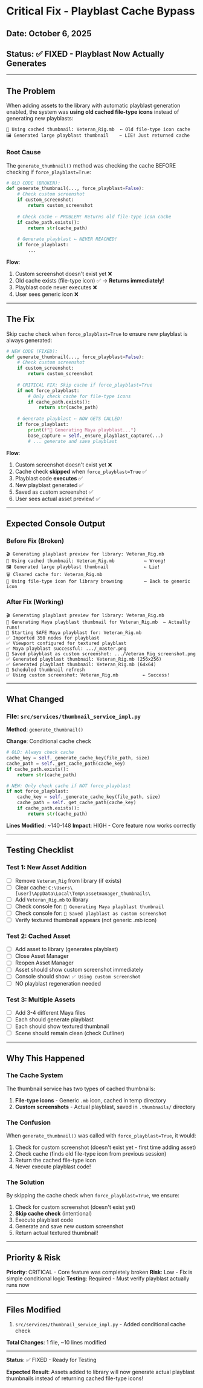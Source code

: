 # Critical Fix - Playblast Cache Bypass

## Date: October 6, 2025

## Status: ✅ FIXED - Playblast Now Actually Generates

---

## The Problem

When adding assets to the library with automatic playblast generation enabled, the system was **using old cached file-type icons** instead of generating new playblasts:

```text
📁 Using cached thumbnail: Veteran_Rig.mb  ← Old file-type icon cache
🖼️ Generated large playblast thumbnail    ← LIE! Just returned cache
```

### Root Cause

The `generate_thumbnail()` method was checking the cache BEFORE checking if `force_playblast=True`:

```python
# OLD CODE (BROKEN):
def generate_thumbnail(..., force_playblast=False):
    # Check custom screenshot
    if custom_screenshot:
        return custom_screenshot
    
    # Check cache ← PROBLEM! Returns old file-type icon cache
    if cache_path.exists():
        return str(cache_path)
    
    # Generate playblast ← NEVER REACHED!
    if force_playblast:
        ...
```

**Flow**:

1. Custom screenshot doesn't exist yet ❌
2. Old cache exists (file-type icon) ✅ → **Returns immediately!**
3. Playblast code never executes ❌
4. User sees generic icon ❌

---

## The Fix

Skip cache check when `force_playblast=True` to ensure new playblast is always generated:

```python
# NEW CODE (FIXED):
def generate_thumbnail(..., force_playblast=False):
    # Check custom screenshot
    if custom_screenshot:
        return custom_screenshot
    
    # CRITICAL FIX: Skip cache if force_playblast=True
    if not force_playblast:
        # Only check cache for file-type icons
        if cache_path.exists():
            return str(cache_path)
    
    # Generate playblast ← NOW GETS CALLED!
    if force_playblast:
        print(f"📸 Generating Maya playblast...")
        base_capture = self._ensure_playblast_capture(...)
        # ... generate and save playblast
```

**Flow**:

1. Custom screenshot doesn't exist yet ❌
2. Cache check **skipped** when `force_playblast=True` ✅
3. Playblast code **executes** ✅
4. New playblast generated ✅
5. Saved as custom screenshot ✅
6. User sees actual asset preview! ✅

---

## Expected Console Output

### Before Fix (Broken)

```text
🎬 Generating playblast preview for library: Veteran_Rig.mb
📁 Using cached thumbnail: Veteran_Rig.mb           ← Wrong!
🖼️ Generated large playblast thumbnail             ← Lie!
🗑️ Cleared cache for: Veteran_Rig.mb
📄 Using file-type icon for library browsing        ← Back to generic icon
```

### After Fix (Working)

```text
🎬 Generating playblast preview for library: Veteran_Rig.mb
📸 Generating Maya playblast thumbnail for Veteran_Rig.mb  ← Actually runs!
📸 Starting SAFE Maya playblast for: Veteran_Rig.mb
✅ Imported 350 nodes for playblast
✅ Viewport configured for textured playblast
✅ Maya playblast successful: .../_master.png
📸 Saved playblast as custom screenshot: .../Veteran_Rig_screenshot.png
✅ Generated playblast thumbnail: Veteran_Rig.mb (256x256)
✅ Generated playblast thumbnail: Veteran_Rig.mb (64x64)
🔄 Scheduled thumbnail refresh
✅ Using custom screenshot: Veteran_Rig.mb         ← Success!
```

---

## What Changed

### File: `src/services/thumbnail_service_impl.py`

**Method**: `generate_thumbnail()`

**Change**: Conditional cache check

```python
# OLD: Always check cache
cache_key = self._generate_cache_key(file_path, size)
cache_path = self._get_cache_path(cache_key)
if cache_path.exists():
    return str(cache_path)

# NEW: Only check cache if NOT force_playblast
if not force_playblast:
    cache_key = self._generate_cache_key(file_path, size)
    cache_path = self._get_cache_path(cache_key)
    if cache_path.exists():
        return str(cache_path)
```

**Lines Modified**: ~140-148
**Impact**: HIGH - Core feature now works correctly

---

## Testing Checklist

### Test 1: New Asset Addition

- [ ] Remove `Veteran_Rig` from library (if exists)
- [ ] Clear cache: `C:\Users\[user]\AppData\Local\Temp\assetmanager_thumbnails\`
- [ ] Add `Veteran_Rig.mb` to library
- [ ] Check console for: `📸 Generating Maya playblast thumbnail`
- [ ] Check console for: `📸 Saved playblast as custom screenshot`
- [ ] Verify textured thumbnail appears (not generic .mb icon)

### Test 2: Cached Asset

- [ ] Add asset to library (generates playblast)
- [ ] Close Asset Manager
- [ ] Reopen Asset Manager
- [ ] Asset should show custom screenshot immediately
- [ ] Console should show: `✅ Using custom screenshot`
- [ ] NO playblast regeneration needed

### Test 3: Multiple Assets

- [ ] Add 3-4 different Maya files
- [ ] Each should generate playblast
- [ ] Each should show textured thumbnail
- [ ] Scene should remain clean (check Outliner)

---

## Why This Happened

### The Cache System

The thumbnail service has two types of cached thumbnails:

1. **File-type icons** - Generic `.mb` icon, cached in temp directory
2. **Custom screenshots** - Actual playblast, saved in `.thumbnails/` directory

### The Confusion

When `generate_thumbnail()` was called with `force_playblast=True`, it would:

1. Check for custom screenshot (doesn't exist yet - first time adding asset)
2. Check cache (finds old file-type icon from previous session)
3. Return the cached file-type icon
4. Never execute playblast code!

### The Solution

By skipping the cache check when `force_playblast=True`, we ensure:

1. Check for custom screenshot (doesn't exist yet)
2. **Skip cache check** (intentional)
3. Execute playblast code
4. Generate and save new custom screenshot
5. Return actual textured thumbnail!

---

## Priority & Risk

**Priority**: CRITICAL - Core feature was completely broken
**Risk**: Low - Fix is simple conditional logic
**Testing**: Required - Must verify playblast actually runs now

---

## Files Modified

1. `src/services/thumbnail_service_impl.py` - Added conditional cache check

**Total Changes**: 1 file, ~10 lines modified

---

**Status**: ✅ FIXED - Ready for Testing

**Expected Result**: Assets added to library will now generate actual playblast thumbnails instead of returning cached file-type icons!
